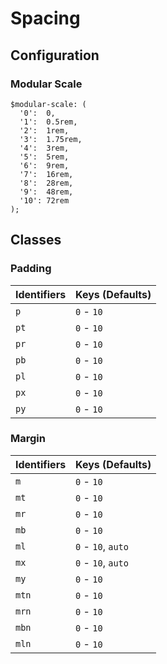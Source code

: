 # Spacing

## Configuration

### Modular Scale
```
$modular-scale: (
  '0':  0,
  '1':  0.5rem,
  '2':  1rem,
  '3':  1.75rem,
  '4':  3rem,
  '5':  5rem,
  '6':  9rem,
  '7':  16rem,
  '8':  28rem,
  '9':  48rem,
  '10': 72rem
);
```

## Classes

### Padding

| Identifiers   | Keys (Defaults)   |
|---------------|-------------------|
| `p`           | `0` - `10`        |
| `pt`          | `0` - `10`        |
| `pr`          | `0` - `10`        |
| `pb`          | `0` - `10`        |
| `pl`          | `0` - `10`        |
| `px`          | `0` - `10`        |
| `py`          | `0` - `10`        |

### Margin

| Identifiers   | Keys (Defaults)   |
|---------------|-------------------|
| `m`           | `0` - `10`        |
| `mt`          | `0` - `10`        |
| `mr`          | `0` - `10`        |
| `mb`          | `0` - `10`        |
| `ml`          | `0` - `10`, `auto` |
| `mx`          | `0` - `10`, `auto` |
| `my`          | `0` - `10`        |
| `mtn`         | `0` - `10`        |
| `mrn`         | `0` - `10`        |
| `mbn`         | `0` - `10`        |
| `mln`         | `0` - `10`        |
